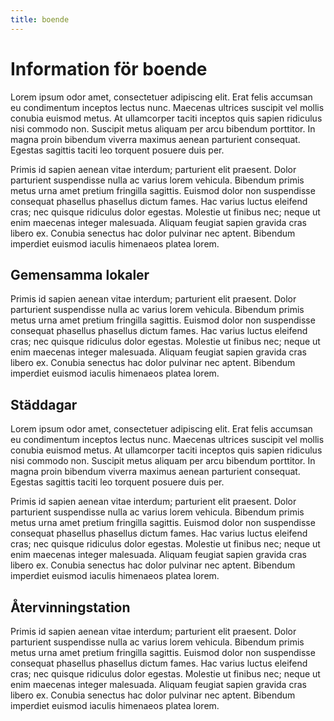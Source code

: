 ```yaml
---
title: boende
---
```


# Information för boende

Lorem ipsum odor amet, consectetuer adipiscing elit. Erat felis accumsan eu condimentum inceptos lectus nunc. Maecenas ultrices suscipit vel mollis conubia euismod metus. At ullamcorper taciti inceptos quis sapien ridiculus nisi commodo non. Suscipit metus aliquam per arcu bibendum porttitor. In magna proin bibendum viverra maximus aenean parturient consequat. Egestas sagittis taciti leo torquent posuere duis per.

Primis id sapien aenean vitae interdum; parturient elit praesent. Dolor parturient suspendisse nulla ac varius lorem vehicula. Bibendum primis metus urna amet pretium fringilla sagittis. Euismod dolor non suspendisse consequat phasellus phasellus dictum fames. Hac varius luctus eleifend cras; nec quisque ridiculus dolor egestas. Molestie ut finibus nec; neque ut enim maecenas integer malesuada. Aliquam feugiat sapien gravida cras libero ex. Conubia senectus hac dolor pulvinar nec aptent. Bibendum imperdiet euismod iaculis himenaeos platea lorem.

## Gemensamma lokaler

Primis id sapien aenean vitae interdum; parturient elit praesent. Dolor parturient suspendisse nulla ac varius lorem vehicula. Bibendum primis metus urna amet pretium fringilla sagittis. Euismod dolor non suspendisse consequat phasellus phasellus dictum fames. Hac varius luctus eleifend cras; nec quisque ridiculus dolor egestas. Molestie ut finibus nec; neque ut enim maecenas integer malesuada. Aliquam feugiat sapien gravida cras libero ex. Conubia senectus hac dolor pulvinar nec aptent. Bibendum imperdiet euismod iaculis himenaeos platea lorem.

## Städdagar

Lorem ipsum odor amet, consectetuer adipiscing elit. Erat felis accumsan eu condimentum inceptos lectus nunc. Maecenas ultrices suscipit vel mollis conubia euismod metus. At ullamcorper taciti inceptos quis sapien ridiculus nisi commodo non. Suscipit metus aliquam per arcu bibendum porttitor. In magna proin bibendum viverra maximus aenean parturient consequat. Egestas sagittis taciti leo torquent posuere duis per.

Primis id sapien aenean vitae interdum; parturient elit praesent. Dolor parturient suspendisse nulla ac varius lorem vehicula. Bibendum primis metus urna amet pretium fringilla sagittis. Euismod dolor non suspendisse consequat phasellus phasellus dictum fames. Hac varius luctus eleifend cras; nec quisque ridiculus dolor egestas. Molestie ut finibus nec; neque ut enim maecenas integer malesuada. Aliquam feugiat sapien gravida cras libero ex. Conubia senectus hac dolor pulvinar nec aptent. Bibendum imperdiet euismod iaculis himenaeos platea lorem.

## Återvinningstation

Primis id sapien aenean vitae interdum; parturient elit praesent. Dolor parturient suspendisse nulla ac varius lorem vehicula. Bibendum primis metus urna amet pretium fringilla sagittis. Euismod dolor non suspendisse consequat phasellus phasellus dictum fames. Hac varius luctus eleifend cras; nec quisque ridiculus dolor egestas. Molestie ut finibus nec; neque ut enim maecenas integer malesuada. Aliquam feugiat sapien gravida cras libero ex. Conubia senectus hac dolor pulvinar nec aptent. Bibendum imperdiet euismod iaculis himenaeos platea lorem.
